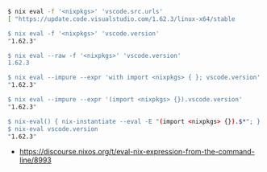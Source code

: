 ```bash
$ nix eval -f '<nixpkgs>' 'vscode.src.urls'
[ "https://update.code.visualstudio.com/1.62.3/linux-x64/stable

$ nix eval -f '<nixpkgs>' 'vscode.version'
"1.62.3"

$ nix eval --raw -f '<nixpkgs>' 'vscode.version'
1.62.3

$ nix eval --impure --expr 'with import <nixpkgs> { }; vscode.version'
"1.62.3"

$ nix eval --impure --expr '(import <nixpkgs> {}).vscode.version'
"1.62.3"

$ nix-eval() { nix-instantiate --eval -E "(import <nixpkgs> {}).$*"; }
$ nix-eval vscode.version
"1.62.3"
```

- https://discourse.nixos.org/t/eval-nix-expression-from-the-command-line/8993
